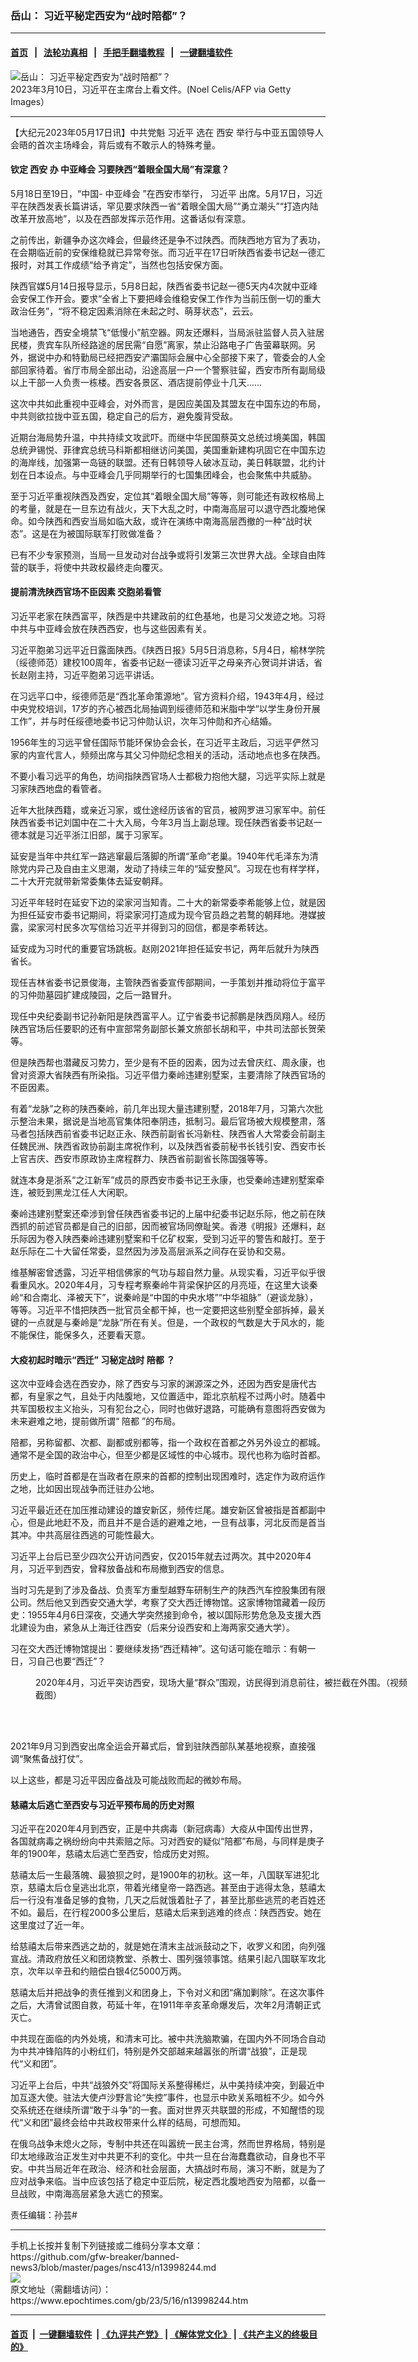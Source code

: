 ### 岳山： 习近平秘定西安为“战时陪都”？
------------------------

#### [首页](https://github.com/gfw-breaker/banned-news3/blob/master/README.md) &nbsp;&nbsp;|&nbsp;&nbsp; [法轮功真相](https://github.com/begood0513/basic/blob/master/README.md)  &nbsp;&nbsp;|&nbsp;&nbsp; [手把手翻墙教程](https://github.com/gfw-breaker/guides/wiki)  &nbsp;&nbsp;|&nbsp;&nbsp; [一键翻墙软件](https://github.com/gfw-breaker/nogfw/blob/master/README.md)  



<div><img alt="岳山： 习近平秘定西安为“战时陪都”？" class="attachment-djy_600_400 size-djy_600_400 wp-post-image" src="https://i.epochtimes.com/assets/uploads/2023/03/id13947071-GettyImages-1247965768-600x400.jpg"/>
<div class="caption">
 2023年3月10日，习近平在主席台上看文件。(Noel Celis/AFP via Getty Images）
</div></div><hr/>


<div><p>
 【大纪元2023年05月17日讯】中共党魁
 <ok href="https://www.epochtimes.com/gb/tag/%E4%B9%A0%E8%BF%91%E5%B9%B3.html">
  习近平
 </ok>
 选在
 <ok href="https://www.epochtimes.com/gb/tag/%E8%A5%BF%E5%AE%89.html">
  西安
 </ok>
 举行与中亚五国领导人会晤的首次主场峰会，背后或有不敢示人的特殊考量。
</p>
<h4>
 钦定
 <ok href="https://www.epochtimes.com/gb/tag/%E8%A5%BF%E5%AE%89.html">
  西安
 </ok>
 办
 <ok href="https://www.epochtimes.com/gb/tag/%E4%B8%AD%E4%BA%9A%E5%B3%B0%E4%BC%9A.html">
  中亚峰会
 </ok>
 习要陕西“着眼全国大局”有深意？
</h4>
<p>
 5月18日至19日，“中国-
 <ok href="https://www.epochtimes.com/gb/tag/%E4%B8%AD%E4%BA%9A%E5%B3%B0%E4%BC%9A.html">
  中亚峰会
 </ok>
 ”在西安市举行，
 <ok href="https://www.epochtimes.com/gb/tag/%E4%B9%A0%E8%BF%91%E5%B9%B3.html">
  习近平
 </ok>
 出席。5月17日，习近平在陕西发表长篇讲话，罕见要求陕西一省“着眼全国大局”“勇立潮头”“打造内陆改革开放高地”，以及在西部发挥示范作用。这番话似有深意。
</p>
<p>
 之前传出，新疆争办这次峰会，但最终还是争不过陕西。而陕西地方官为了表功，在会期临近前的安保维稳就已异常夸张。而习近平在17日听陕西省委书记赵一德汇报时，对其工作成绩“给予肯定”，当然也包括安保方面。
</p>
<p>
 陕西官媒5月14日报导显示，5月8日起，陕西省委书记赵一德5天内4次就中亚峰会安保工作开会。要求“全省上下要把峰会维稳安保工作作为当前压倒一切的重大政治任务”，“将不稳定因素消除在未起之时、萌芽状态”，云云。
</p>
<p>
 当地通告，西安全境禁飞“低慢小”航空器。网友还爆料，当局派驻监督人员入驻居民楼，贵宾车队所经路途的居民需“自愿”离家，禁止沿路电子广告萤幕联网。另外，据说中办和特勤局已经把西安浐灞国际会展中心全部接下来了，管委会的人全部回家待着。省厅市局全部出动，沿途高层一户一个警察驻留，西安市所有副局级以上干部一人负责一栋楼。西安各景区、酒店提前停业十几天……
</p>
<p>
 这次中共如此重视中亚峰会，对外而言，是因应美国及其盟友在中国东边的布局，中共则欲拉拢中亚五国，稳定自己的后方，避免腹背受敌。
</p>
<p>
 近期台海局势升温，中共持续文攻武吓。而继中华民国蔡英文总统过境美国，韩国总统尹锡悦、菲律宾总统马科斯都相继访问美国，美国重新建构巩固它在中国东边的海岸线，加强第一岛链的联盟。还有日韩领导人破冰互动，美日韩联盟，北约计划在日本设点。与中亚峰会几乎同期举行的七国集团峰会，也会聚焦中共威胁。
</p>
<p>
 至于习近平重视陕西及西安，定位其“着眼全国大局”等等，则可能还有政权格局上的考量，就是在一旦东边有战火，天下大乱之时，中南海高层可以退守西北腹地保命。如今陕西和西安当局如临大敌，或许在演练中南海高层西撤的一种“战时状态”。这是在为被国际联军打败做准备？
</p>
<p>
 已有不少专家预测，当局一旦发动对台战争或将引发第三次世界大战。全球自由阵营的联手，将使中共政权最终走向覆灭。
</p>
<h4>
 提前清洗陕西官场不臣因素 交胞弟看管
</h4>
<p>
 习近平老家在陕西富平，陕西是中共建政前的红色基地，也是习父发迹之地。习将中共与中亚峰会放在陕西西安，也与这些因素有关。
</p>
<p>
 习近平胞弟习远平近日露面陕西。《陕西日报》5月5日消息称，5月4日，榆林学院（绥德师范）建校100周年，省委书记赵一德读习近平之母亲齐心贺词并讲话，省长赵刚主持，习近平胞弟习远平讲话。
</p>
<p>
 在习远平口中，绥德师范是“西北革命策源地”。官方资料介绍，1943年4月，经过中央党校培训，17岁的齐心被西北局抽调到绥德师范和米脂中学“以学生身份开展工作”，并与时任绥德地委书记习仲勋认识，次年习仲勋和齐心结婚。
</p>
<p>
 1956年生的习远平曾任国际节能环保协会会长，在习近平主政后，习远平俨然习家的内宣代言人，频频出席与其父习仲勋纪念相关的活动，活动地点也多在陕西。
</p>
<p>
 不要小看习远平的角色，坊间指陕西官场人士都极力抱他大腿，习远平实际上就是习家陕西地盘的看管者。
</p>
<p>
 近年大批陕西籍，或亲近习家，或仕途经历该省的官员，被网罗进习家军中。前任陕西省委书记刘国中在二十大入局，今年3月当上副总理。现任陕西省委书记赵一德本就是习近平浙江旧部，属于习家军。
</p>
<p>
 延安是当年中共红军一路逃窜最后落脚的所谓“革命”老巢。1940年代毛泽东为清除党内异己及自由主义思潮，发动了持续三年的“延安整风”。习现在也有样学样，二十大开完就带新常委集体去延安朝拜。
</p>
<p>
 习近平年轻时在延安下边的梁家河当知青。二十大的新常委李希能够上位，就是因为担任延安市委书记期间，将梁家河打造成为现今官员趋之若鹜的朝拜地。港媒披露，梁家河村民多次写信给习近平并得到习的回信，都是李希转达。
</p>
<p>
 延安成为习时代的重要官场跳板。赵刚2021年担任延安书记，两年后就升为陕西省长。
</p>
<p>
 现任吉林省委书记景俊海，主管陕西省委宣传部期间，一手策划并推动将位于富平的习仲勋墓园扩建成陵园，之后一路冒升。
</p>
<p>
 现任中央纪委副书记孙新阳是陕西富平人。辽宁省委书记郝鹏是陕西凤翔人。经历陕西官场后任要职的还有中宣部常务副部长兼文旅部长胡和平，中共司法部长贺荣等。
</p>
<p>
 但是陕西帮也潜藏反习势力，至少是有不臣的因素，因为过去曾庆红、周永康，也曾对资源大省陕西有所染指。习近平借力秦岭违建别墅案，主要清除了陕西官场的不臣因素。
</p>
<p>
 有着“龙脉”之称的陕西秦岭，前几年出现大量违建别墅，2018年7月，习第六次批示整治未果，据说是当地高官集体阳奉阴违，抵制习。最后官场被大规模整肃，落马者包括陕西前省委书记赵正永、陕西前副省长冯新柱、陕西省人大常委会前副主任魏民洲、陕西省政协前副主席祝作利，以及陕西省委前秘书长钱引安、西安市长上官吉庆、西安市原政协主席程群力、陕西省前副省长陈国强等等。
</p>
<p>
 就连本身是浙系“之江新军”成员的原西安市委书记王永康，也受秦岭违建别墅案牵连，被贬到黑龙江任人大闲职。
</p>
<p>
 秦岭违建别墅案还牵涉到曾任陕西省委书记的上届中纪委书记赵乐际，他之前在陕西抓的前述官员都是自己的旧部，因而被官场同僚耻笑。香港《明报》还爆料，赵乐际因为卷入陕西秦岭违建别墅案和千亿矿权案，受到习近平的警告和敲打。至于赵乐际在二十大留任常委，显然因为涉及高层派系之间存在妥协和交易。
</p>
<p>
 维基解密曾透露，习近平相信佛家的气功与超自然力量。从现实看，习近平似乎很看重风水。2020年4月，习专程考察秦岭牛背梁保护区的月亮垭，在这里大谈秦岭“和合南北、泽被天下”，说秦岭是“中国的中央水塔”“中华祖脉”（避谈龙脉），等等。习近平不惜把陕西一批官员全都干掉，也一定要把这些别墅全部拆掉，最关键的一点就是与秦岭是“龙脉”所在有关。但是，一个政权的气数是大于风水的，能不能保住，能保多久，还要看天意。
</p>
<h4>
 大疫初起时暗示“西迁” 习秘定战时
 <ok href="https://www.epochtimes.com/gb/tag/%E9%99%AA%E9%83%BD.html">
  陪都
 </ok>
 ？
</h4>
<p>
 这次中亚峰会选在西安办，除了西安与习家的渊源深之外，还因为西安是唐代古都，有皇家之气，且处于内陆腹地，又位置适中，距北京航程不过两小时。随着中共军国极权主义抬头，习有犯台之心，同时也做好退路，可能确有意图将西安做为未来避难之地，提前做所谓“
 <ok href="https://www.epochtimes.com/gb/tag/%E9%99%AA%E9%83%BD.html">
  陪都
 </ok>
 ”的布局。
</p>
<p>
 陪都，另称留都、次都、副都或别都等，指一个政权在首都之外另外设立的都城。通常不是全国的政治中心，但至少都是区域性的中心城市。现代也称为临时首都。
</p>
<p>
 历史上，临时首都是在当政者在原来的首都的控制出现困难时，选定作为政府运作之地，比如因出现战争而迁驻办公地。
</p>
<p>
 习近平最近还在加压推动建设的雄安新区，频传烂尾。雄安新区曾被指是首都副中心，但是此地赶不及，而且并不是合适的避难之地，一旦有战事，河北反而是首当其冲。中共高层往西逃的可能性最大。
</p>
<p>
 习近平上台后已至少四次公开访问西安，仅2015年就去过两次。其中2020年4月，习近平到西安，曾释放备战和布局撤到西安的信息。
</p>
<p>
 当时习先是到了涉及备战、负责军方重型越野车研制生产的陕西汽车控股集团有限公司。然后他又到西安交通大学，考察了交大西迁博物馆。这家博物馆藏着一段历史：1955年4月6日深夜，交通大学突然接到命令，被以国际形势危急及支援大西北建设为由，紧急从上海迁往西安（后来分设西安和上海两家交通大学）。
</p>
<p>
 习在交大西迁博物馆提出：要继续发扬“西迁精神”。这句话可能在暗示：有朝一日，习自己也要“西迁”？
</p>
<figure aria-describedby="caption-attachment-12053293" class="wp-caption aligncenter" id="attachment_12053293" style="width: 600px">
 <ok href="https://i.epochtimes.com/assets/uploads/2020/04/Untitled-2-1.jpg" target="_blank">
  <img alt="" class="size-large wp-image-12053293" src="https://i.epochtimes.com/assets/uploads/2020/04/Untitled-2-1-600x391.jpg"/>
 </ok>
 <br/><figcaption class="wp-caption-text" id="caption-attachment-12053293">
  2020年4月，习近平突访西安，现场大量“群众”围观，访民得到消息前往，被拦截在外围。（视频截图）
 </figcaption><br/>
</figure><br/>
<p>
 2021年9月习到西安出席全运会开幕式后，曾到驻陕西部队某基地视察，直接强调“聚焦备战打仗”。
</p>
<p>
 以上这些，都是习近平因应备战及可能战败而起的微妙布局。
</p>
<h4>
 慈禧太后逃亡至西安与习近平预布局的历史对照
</h4>
<p>
 习近平在2020年4月到西安，正是中共病毒（新冠病毒）大疫从中国传出世界，各国就病毒之祸纷纷向中共索赔之际。习对西安的疑似“陪都”布局，与同样是庚子年的1900年，慈禧太后逃亡至西安，恰成历史对照。
</p>
<p>
 慈禧太后一生最落魄、最狼狈之时，是1900年的初秋。这一年，八国联军进犯北京，慈禧太后仓皇逃出北京，带着光绪皇帝一路西逃。甚至由于逃得太急，慈禧太后一行没有准备足够的食物，几天之后就饿着肚子了，甚至比那些逃荒的老百姓还不如。最后，在行程2000多公里后，慈禧太后来到逃难的终点：陕西西安。她在这里度过了近一年。
</p>
<p>
 给慈禧太后带来西逃之劫的，就是她在清末主战派鼓动之下，收罗义和团，向列强宣战。清政府放任义和团烧教堂、杀教士、围列强领事馆。结果引起八国联军攻北京，次年以辛丑和约赔偿白银4亿5000万两。
</p>
<p>
 慈禧太后并把战争的责任推到义和团身上，下令对义和团“痛加剿除”。在这次事件之后，大清曾试图自救，苟延十年，在1911年辛亥革命爆发后，次年2月清朝正式灭亡。
</p>
<p>
 中共现在面临的内外处境，和清末可比。被中共洗脑欺骗，在国内外不同场合自动为中共冲锋陷阵的小粉红们，特别是外交部越来越嚣张的所谓“战狼”，正是现代“义和团”。
</p>
<p>
 习近平上台后，中共“战狼外交”将国际关系整得稀烂，从中美持续冲突，到最近中加互逐大使。驻法大使卢沙野言论“失控”事件，也显示中欧关系暗桩不少。如今外交系统还在继续所谓“敢于斗争”的一套。面对世界灭共联盟的形成，不知醒悟的现代“义和团”最终会给中共政权带来什么样的结局，可想而知。
</p>
<p>
 在俄乌战争未熄火之际，专制中共还在叫嚣统一民主台湾，然而世界格局，特别是印太地缘政治正发生对中共更不利的变化。中共一旦在台海蠢蠢欲动，自身也不平安。中共当局近年在政治、经济和社会层面，大搞战时布局，演习不断，就是为了应对战争来临。当中应该包括了稳定中亚后院，秘定西北腹地西安为陪都，以备一旦战败，中南海高层紧急大逃亡的预案。
</p>
<p>
 责任编辑：孙芸#
</p>
</div>
<hr/>
手机上长按并复制下列链接或二维码分享本文章：<br/>
https://github.com/gfw-breaker/banned-news3/blob/master/pages/nsc413/n13998244.md <br/>
<a href='https://github.com/gfw-breaker/banned-news3/blob/master/pages/nsc413/n13998244.md'><img src='https://github.com/gfw-breaker/banned-news3/blob/master/pages/nsc413/n13998244.md.png'/></a> <br/>
原文地址（需翻墙访问）：https://www.epochtimes.com/gb/23/5/16/n13998244.htm


------------------------
#### [首页](https://github.com/gfw-breaker/banned-news3/blob/master/README.md) &nbsp;|&nbsp; [一键翻墙软件](https://github.com/gfw-breaker/nogfw/blob/master/README.md) &nbsp;| [《九评共产党》](https://github.com/gfw-breaker/9ping.md/blob/master/README.md#九评之一评共产党是什么) | [《解体党文化》](https://github.com/gfw-breaker/jtdwh.md/blob/master/README.md) | [《共产主义的终极目的》](https://github.com/gfw-breaker/gczydzjmd.md/blob/master/README.md)


<img src='http://gfw-breaker.win/banned-news3/pages/nsc413/n13998244.md' width='0px' height='0px'/>